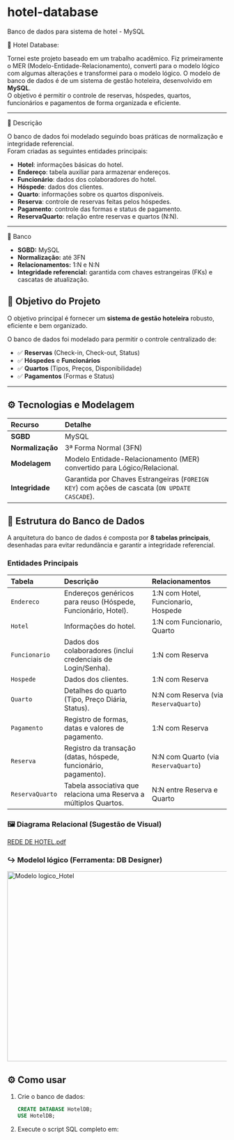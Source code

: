 # hotel-database
Banco de dados para sistema de hotel - MySQL

🏨 Hotel Database:

Tornei este projeto baseado em um trabalho acadêmico. Fiz primeiramente o MER (Modelo-Entidade-Relacionamento), converti para o modelo lógico com algumas alterações e transformei para o modelo lógico.
O modelo de banco de dados é de um sistema de gestão hoteleira, desenvolvido em **MySQL**.  
O objetivo é permitir o controle de reservas, hóspedes, quartos, funcionários e pagamentos de forma organizada e eficiente.

---

📘 Descrição

O banco de dados foi modelado seguindo boas práticas de normalização e integridade referencial.  
Foram criadas as seguintes entidades principais:

- **Hotel**: informações básicas do hotel.  
- **Endereço**: tabela auxiliar para armazenar endereços.  
- **Funcionário**: dados dos colaboradores do hotel.  
- **Hóspede**: dados dos clientes.  
- **Quarto**: informações sobre os quartos disponíveis.  
- **Reserva**: controle de reservas feitas pelos hóspedes.  
- **Pagamento**: controle das formas e status de pagamento.  
- **ReservaQuarto**: relação entre reservas e quartos (N:N).

---

🧩 Banco

- **SGBD:** MySQL  
- **Normalização:** até 3FN  
- **Relacionamentos:** 1:N e N:N  
- **Integridade referencial:** garantida com chaves estrangeiras (FKs) e cascatas de atualização.  

## 🎯 Objetivo do Projeto

O objetivo principal é fornecer um **sistema de gestão hoteleira** robusto, eficiente e bem organizado.

O banco de dados foi modelado para permitir o controle centralizado de:
* ✅ **Reservas** (Check-in, Check-out, Status)
* ✅ **Hóspedes** e **Funcionários**
* ✅ **Quartos** (Tipos, Preços, Disponibilidade)
* ✅ **Pagamentos** (Formas e Status)

---

## ⚙️ Tecnologias e Modelagem

| Recurso | Detalhe |
| :--- | :--- |
| **SGBD** | MySQL |
| **Normalização** | 3ª Forma Normal (3FN) |
| **Modelagem** | Modelo Entidade-Relacionamento (MER) convertido para Lógico/Relacional. |
| **Integridade** | Garantida por Chaves Estrangeiras (`FOREIGN KEY`) com ações de cascata (`ON UPDATE CASCADE`). |

## 🧩 Estrutura do Banco de Dados

A arquitetura do banco de dados é composta por **8 tabelas principais**, desenhadas para evitar redundância e garantir a integridade referencial.

### Entidades Principais

| Tabela | Descrição | Relacionamentos |
| :--- | :--- | :--- |
| `Endereco` | Endereços genéricos para reuso (Hóspede, Funcionário, Hotel). | 1:N com Hotel, Funcionario, Hospede |
| `Hotel` | Informações do hotel. | 1:N com Funcionario, Quarto |
| `Funcionario` | Dados dos colaboradores (inclui credenciais de Login/Senha). | 1:N com Reserva |
| `Hospede` | Dados dos clientes. | 1:N com Reserva |
| `Quarto` | Detalhes do quarto (Tipo, Preço Diária, Status). | N:N com Reserva (via `ReservaQuarto`) |
| `Pagamento` | Registro de formas, datas e valores de pagamento. | 1:N com Reserva |
| `Reserva` | Registro da transação (datas, hóspede, funcionário, pagamento). | N:N com Quarto (via `ReservaQuarto`) |
| `ReservaQuarto` | Tabela associativa que relaciona uma Reserva a múltiplos Quartos. | N:N entre Reserva e Quarto |

### 🖼️ Diagrama Relacional (Sugestão de Visual)

[REDE DE HOTEL.pdf](https://github.com/user-attachments/files/23097027/REDE.DE.HOTEL.pdf)

### ↪️ Modelol lógico (Ferramenta: DB Designer)

<img width="673" height="437" alt="Modelo logico_Hotel" src="https://github.com/user-attachments/assets/61313705-5d8c-4cbd-af5e-1ebe6624ac16" />

## ⚙️ Como usar

1. Crie o banco de dados:
   ```sql
   CREATE DATABASE HotelDB;
   USE HotelDB;
   ```
2. Execute o script SQL completo em: 
   
